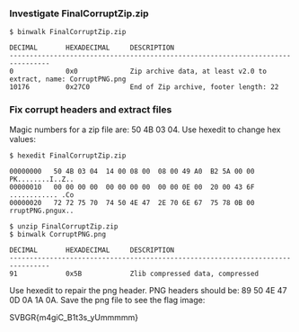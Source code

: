 ### Investigate FinalCorruptZip.zip

```
$ binwalk FinalCorruptZip.zip 

DECIMAL       HEXADECIMAL     DESCRIPTION
--------------------------------------------------------------------------------
0             0x0             Zip archive data, at least v2.0 to extract, name: CorruptPNG.png
10176         0x27C0          End of Zip archive, footer length: 22
```

### Fix corrupt headers and extract files
Magic numbers for a zip file are:  50 4B 03 04.  Use hexedit to change hex values: 

```
$ hexedit FinalCorruptZip.zip

00000000   50 4B 03 04  14 00 08 00  08 00 49 A0  B2 5A 00 00  PK........I..Z..
00000010   00 00 00 00  00 00 00 00  00 00 0E 00  20 00 43 6F  ............ .Co
00000020   72 72 75 70  74 50 4E 47  2E 70 6E 67  75 78 0B 00  rruptPNG.pngux..
```

```
$ unzip FinalCorruptZip.zip
$ binwalk CorruptPNG.png     

DECIMAL       HEXADECIMAL     DESCRIPTION
--------------------------------------------------------------------------------
91            0x5B            Zlib compressed data, compressed
```
Use hexedit to repair the png header.  PNG headers should be:  89 50 4E 47 0D 0A 1A 0A.
Save the png file to see the flag image:

SVBGR{m4giC_B1t3s_yUmmmmm}
